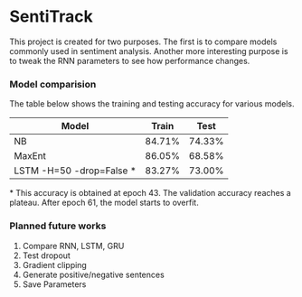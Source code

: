 # SentiTrack

This project is created for two purposes. The first is to compare models commonly used in sentiment analysis. Another more interesting purpose is to tweak the RNN parameters to see how performance changes.

### Model comparision

The table below shows the training and testing accuracy for various models. 

|Model|Train|Test|
|---|---|---|
|NB   |84.71%| 74.33%|
|MaxEnt|86.05%| 68.58%|
|LSTM -H=50 -drop=False *|83.27%|73.00%|

\* This accuracy is obtained at epoch 43. The validation accuracy reaches a plateau. After epoch 61, the model starts to overfit.

### Planned future works
  1. Compare RNN, LSTM, GRU
  2. Test dropout
  3. Gradient clipping
  4. Generate positive/negative sentences
  5. Save Parameters